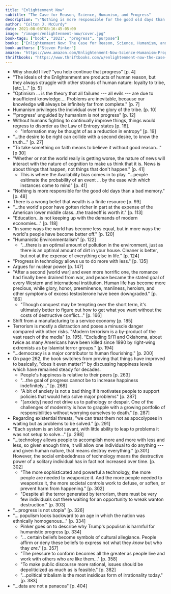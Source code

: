 ```yaml
---
title: "Enlightenment Now"
subtitle: "The Case for Reason, Science, Humanism, and Progress"
description: "\"Nothing is more responsible for the good old days than a bad memory.\".\"In some ways the world has become less equal, but in more ways the world’s people have become better off.\" \"...progress is not utopia\" \"…political tribalism is the most insidious form of irrationality today...\""
author: "Colton J. McCurdy"
date: 2021-08-08T08:16:45-05:00
image: "/images/enlightenment-now/cover.jpg"
book-tags: ["book", "2021", "progress", "purpose"]
books: ["Enlightenment Now: The Case for Reason, Science, Humanism, and Progress"]
book-authors: ["Steven Pinker"]
amazon: "https://www.amazon.com/Enlightenment-Now-Science-Humanism-Progress/dp/0525427570"
thriftbooks: "https://www.thriftbooks.com/w/enlightenment-now-the-case-for-reason-science-humanism-and-progress_steven-pinker/18321115/#edition=21300316&idiq=33371393"
---
```


- Why should I live? "you help continue that progress" [p. 4]
- "The ideals of the Enlightenment are products of human reason, but they always
struggle with other strands of human nature: loyalty to tribe, [etc.]..." [p. 5]
- "Optimism ... is the theory that all failures --- all evils --- are due to insufficient
knowledge.... Problems are inevitable, because our knowledge will always be infinitely far
from complete." [p. 7]
- Humanism privileges the individual over the glory of the tribe. [p. 10]
- "'progress' unguided by humanism is not progress" [p. 12]
- Without humans fighting to continually improve things, things would regress to disorder
as the Law of Entropy states [p. 16].
  - "Information may be thought of as a reduction in entropy" [p. 19]
- "...the desire to be right can collide with a second desire, to know the truth..." [p. 27]
- "To take something on faith means to believe it without good reason..." [p 30]
- "Whether or not the world really is getting worse, the nature of news will interact
with the nature of cognition to make us think that it is. News is about things
that happen, not things that don't happen." [p. 41]
  - This is where the Availability bias comes in to play. "...people esitimate
  the probability of an event ... by the ease with which instances come to mind" [p. 41]
- "Nothing is more responsible for the good old days than a bad memory." [p. 48]
- There is a wrong belief that wealth is a finite resource [p. 99]
- "...the world's poor have gotten richer in part at the expense of the American lower middle class...the tradeoff is worth it." [p. 113]
- "Education...is not keeping up with the demands of modern economies..." [p. 118]
- "In some ways the world has become less equal, but in more ways the world's people have become better off." [p. 120]
- "Humanistic Environmentalism" [p. 122]
  - "...there is an optimal amount of pollution in the environment, just as there is an optimal amount of dirt in your house.
  Cleaner is better, but not at the expense of everything else in life." [p. 124]
- "Progress in technology allows us to do more with less." [p. 135]
- Argues for nuclear power [p. 147]
- "After a second [world war] and even more horrific one, the romance had finally been
drained from war, and peace became the stated goal of every Western and international institution.
Human life has become more precious, while glory, honor, preeminence, manliness, heroism,
and other symptoms of excess testosterone have been downgraded." [p. 166]
  - "Though conquest may be tempting over the short term, it's ultimately better to figure
  out how to get what you want without the costs of destructive conflict..." [p. 166]
- Shift from a manufacturing to a service economy [p. 185]
- Terrorism is mostly a distraction and poses a minuscle danger compared with other risks. "Modern terrorism
is a by-product of the vast reach of the media" [p. 195]. "Excluding 9/11 and Oklahoma,
about twice as many Americans have been killed since 1990 by right-wing extremists as by
Islamist terror groups." [p. 194]
- "...democracy is a major contributor to human flourishing." [p. 200]
- On page 262, the book switches from proving that things have improved to basically, "does it even matter?" by discussing happiness levels which have remained steady for decades.
  - People's happiness is relative to their peers [p. 263]
  - "...the goal of progress cannot be to increase happiness indefinitely..." [p. 268]
  - "A bit of anxiety is not a bad thing if it motivates people to support policies that would help solve major problems" [p. 287]
  - "[anxiety] need not drive us to pathology or despair. One of the challenges of modernity is how to grapple with a growing portfolio of responsibilities without worrying ourselves to death." [p. 287]
- Regarding existential threats, "we can treat them not as apocolypses in waiting but as problems to be solved." [p. 291]
- "Each system is an idiot savant, with little ability to leap to problems it was not setup to solve..." [p. 298]
- "...technology allows people to accomplish more and more with less and less, so given enough time, it will allow one individual to do anything --- and given human nature, that means destroy everything." [p.301] However, the social embededness of technology means the destructive power of a solitary individual has in fact not increased over time. [p. 302]
  - "The more sophisticated and powerful a technology, the more people are needed to weaponize it. And the more people needed to weaponize it, the more societal controls work to defuse, or soften, or prevent harm from happening." [p. 302]
  - "Despite all the terror generated by terrorism, there must be very few individuals out there waiting for an opportunity to wreak wanton destruction." [p. 303]
- "...progress is not utopia" [p. 326]
- "... populism looks backward to an age in which the nation was ethnically homogenous..." [p. 334]
  - Pinker goes on to describe why Trump's populism is harmful for humanistic progress [p. 334]
  - "... certain beliefs become symbols of cultural allegiance. People affirm or deny these beliefs to express not what they _know_ but who thay _are_." [p. 357]
  - "The pressure to conform becomes all the greater as people live and work with others who are like them..." [p. 358]
  - "To make public discourse more rational, issues should be depoliticized as much as is feasible." [p. 382]
  - "...political tribalism is the most insidious form of irrationality today." [p. 383]
- "...data are not a panacea" [p. 404]

